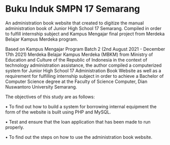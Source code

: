 # Buku Induk SMPN 17 Semarang
An administration book website that created to digitize the manual administration book of Junior High School 17 Semarang. Compiled in order to fulfill internship subject and Kampus Mengajar final project from Merdeka Belajar Kampus Merdeka program.

Based on Kampus Mengajar Program Batch 2 (2nd August 2021 - December 17th 2021) Merdeka Belajar Kampus Merdeka (MBKM) from Ministry of Education and Culture of the Republic of Indonesia in the context of technology administration assistance, the author compiled a computerized system for Junior High School 17 Administration Book Website as well as a requirement for fulfilling internship subject in order to achieve a Bachelor of Computer Science degree at the Faculty of Science Computer, Dian Nuswantoro University Semarang.

The objectives of this study are as follows:

•	To find out how to build a system for borrowing internal equipment the form of the website is built using PHP and MySQL.

•	Test and ensure that the loan application that has been made to run properly.

•	To find out the steps on how to use the administration book website.
